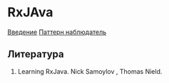 # RxJAva

[Введение](./Introduction.md)
[Паттерн наблюдатель](./Observable.md)


## Литература
1) Learning RxJava. Nick Samoylov , Thomas Nield.